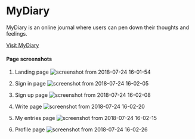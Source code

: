 # MyDiary
MyDiary is an online journal where users can pen down their thoughts and feelings. 

[Visit MyDiary](https://mutaimwiti.github.io/my-diary/create.html)

#### Page screenshots
1. Landing page
![screenshot from 2018-07-24 16-01-54](https://user-images.githubusercontent.com/8180548/43139998-ca1d67ae-8f5b-11e8-8dfd-9d70ed8af9f6.png)

2. Sign in page
![screenshot from 2018-07-24 16-02-05](https://user-images.githubusercontent.com/8180548/43140005-cbf897b0-8f5b-11e8-95ed-27ef36164007.png)

3. Sign up page
![screenshot from 2018-07-24 16-02-08](https://user-images.githubusercontent.com/8180548/43140016-cec1e5e6-8f5b-11e8-8ce6-5442bc8fabae.png)

4. Write page
![screenshot from 2018-07-24 16-02-20](https://user-images.githubusercontent.com/8180548/43140035-d37a3200-8f5b-11e8-959e-80082ea2fff3.png)

5. My entries page
![screenshot from 2018-07-24 16-02-15](https://user-images.githubusercontent.com/8180548/43140028-d1873f6a-8f5b-11e8-9bbd-e9e63837d5d2.png)

6. Profile page
![screenshot from 2018-07-24 16-02-26](https://user-images.githubusercontent.com/8180548/43140041-d55a6630-8f5b-11e8-9e77-6ac356b36c27.png)
